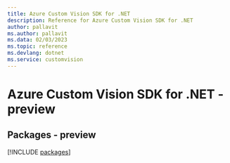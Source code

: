 ```yaml
---
title: Azure Custom Vision SDK for .NET
description: Reference for Azure Custom Vision SDK for .NET
author: pallavit
ms.author: pallavit
ms.data: 02/03/2023
ms.topic: reference
ms.devlang: dotnet
ms.service: customvision
---
```

# Azure Custom Vision SDK for .NET - preview
## Packages - preview
[!INCLUDE [packages](custom-vision-index.md)]